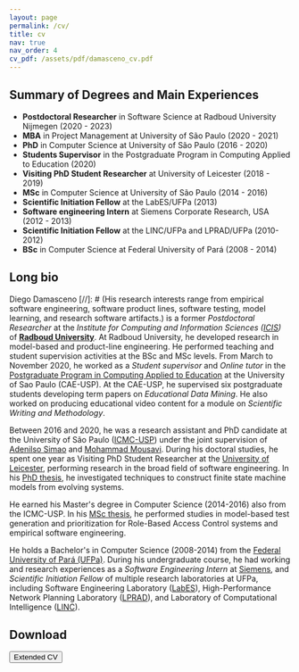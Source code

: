```yaml
---
layout: page
permalink: /cv/
title: cv
nav: true
nav_order: 4
cv_pdf: /assets/pdf/damasceno_cv.pdf
---
```


Summary of Degrees and Main Experiences
------
- **Postdoctoral Researcher** in Software Science at Radboud University Nijmegen (2020 - 2023)
- **MBA** in Project Management at University of São Paulo (2020 - 2021)
- **PhD** in Computer Science at University of São Paulo (2016 - 2020)
- **Students Supervisor** in the Postgraduate Program in Computing Applied to Education (2020)
- **Visiting PhD Student Researcher** at University of Leicester (2018 - 2019)
- **MSc** in Computer Science at University of São Paulo (2014 - 2016)
- **Scientific Initiation Fellow** at the LabES/UFPa (2013)
- **Software engineering Intern** at Siemens Corporate Research, USA (2012 - 2013)
- **Scientific Initiation Fellow** at the LINC/UFPa and LPRAD/UFPa (2010-2012)
- **BSc** in Computer Science at Federal University of Pará (2008 - 2014)


Long bio
------

Diego Damasceno 
[//]: # (His research interests range from empirical software engineering, software product lines, software testing, model learning, and research software artifacts.)
is a former _Postdoctoral Researcher_ at the _Institute for Computing and
Information Sciences ([ICIS](https://www.ru.nl/icis/))_ of
**[Radboud University](https://www.ru.nl/english/people/nascimento-damasceno-c/)**. 
At Radboud University, he developed research in model-based and product-line engineering. 
He performed teaching and student supervision activities at the BSc and MSc levels.
From March to November 2020, he worked as a _Student supervisor_ and _Online tutor_ in 
the [Postgraduate Program in Computing Applied to Education](http://especializacao.icmc.usp.br/) 
at the University of Sao Paulo (CAE-USP).
At the CAE-USP, he supervised six postgraduate students developing term
papers on _Educational Data Mining_.
He also worked on producing educational video content for a module on _Scientific Writing and Methodology_.

Between 2016 and 2020, he was a research assistant and PhD candidate at the University of São
Paulo ([ICMC-USP](http://icmc.usp.br/)) under the joint supervision
of [Adenilso Simao](http://lattes.cnpq.br/9836776931160228)
and [Mohammad Mousavi](https://www.kcl.ac.uk/people/mohammad-reza-mousavi). During his doctoral studies, he spent one
year as Visiting PhD Student Researcher at the [University of Leicester](https://le.ac.uk/informatics/), performing
research in the broad field of software engineering. In
his [PhD thesis](http://www.teses.usp.br/teses/disponiveis/55/55134/tde-02092020-091958/), he investigated techniques to
construct finite state machine models from evolving systems.

He earned his Master's degree in Computer Science (2014-2016) also from the ICMC-USP. In
his [MSc thesis](http://www.teses.usp.br/teses/disponiveis/55/55134/tde-11112016-101158/), he performed studies in
model-based test generation and prioritization for Role-Based Access Control systems and empirical software engineering.

He holds a Bachelor's in Computer Science (2008-2014) from
the [Federal University of Pará (UFPa)](http://www.icen.ufpa.br/). During his undergraduate course, he had working and
research experiences as a _Software Engineering Intern_
at [Siemens](https://new.siemens.com/us/en/company/siemens-in-the-usa/princeton.html), and _Scientific Initiation
Fellow_ of multiple research laboratories at UFPa, including Software Engineering
Laboratory ([LabES](http://www.labes.ufpa.br/)), High-Performance Network Planning
Laboratory ([LPRAD](http://lprad.ufpa.br/)), and Laboratory of Computational
Intelligence ([LINC](http://linc.ufpa.br/)).

Download
------

<div style="display: table;">
<div style="display: table-cell;"> <button name="submit" id="extendcv" STYLE="display:block" onclick="window.open('/assets/pdf/damasceno_cv.pdf');       document.getElementById('resume').style.display = 'block';"  >Extended CV</button> </div>
<div style="display: table-cell;"> <button name="submit" id="resume"   STYLE="display:none"  onclick="window.open('/assets/pdf/damasceno_cv_resume.pdf');document.getElementById('cvfail').style.display = 'block';">Resume</button> </div>
<div style="display: table-cell;"> <button name="submit" id="cvfail"   STYLE="display:none"  onclick="window.open('/assets/pdf/damasceno_cv_failures.pdf')">CV of Failures</button> </div>
</div>